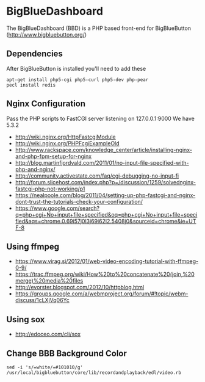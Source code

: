 # BigBlueDashboard

The BigBlueDashboard (BBD) is a PHP based front-end for BigBlueButton (http://www.bigbluebutton.org/)

## Dependencies

After BigBlueButton is installed you'll need to add these

    apt-get install php5-cgi php5-curl php5-dev php-pear
    pecl install redis

## Nginx Configuration

Pass the PHP scripts to FastCGI server listening on 127.0.0.1:9000
We have 5.3.2

* http://wiki.nginx.org/HttpFastcgiModule
* http://wiki.nginx.org/PHPFcgiExampleOld
* http://www.rackspace.com/knowledge_center/article/installing-nginx-and-php-fpm-setup-for-nginx
* http://blog.martinfjordvald.com/2011/01/no-input-file-specified-with-php-and-nginx/
* http://community.activestate.com/faq/cgi-debugging-no-input-fi
* http://forum.slicehost.com/index.php?p=/discussion/1259/solvednginx-fastcgi-php-not-working/p1
* https://nealpoole.com/blog/2011/04/setting-up-php-fastcgi-and-nginx-dont-trust-the-tutorials-check-your-configuration/
* https://www.google.com/search?q=php+cgi+No+input+file+specified&oq=php+cgi+No+input+file+specified&aqs=chrome.0.69i57j0l3j69i62l2.5408j0&sourceid=chrome&ie=UTF-8

## Using ffmpeg

* https://www.virag.si/2012/01/web-video-encoding-tutorial-with-ffmpeg-0-9/
* https://trac.ffmpeg.org/wiki/How%20to%20concatenate%20(join,%20merge)%20media%20files
* http://evorster.blogspot.com/2012/10/httpblog.html
* https://groups.google.com/a/webmproject.org/forum/#!topic/webm-discuss/1cLXjVq06Yc

## Using sox

* http://edoceo.com/cli/sox

## Change BBB Background Color

	sed -i 's/=white/=#101010/g' /usr/local/bigbluebutton/core/lib/recordandplayback/edl/video.rb

